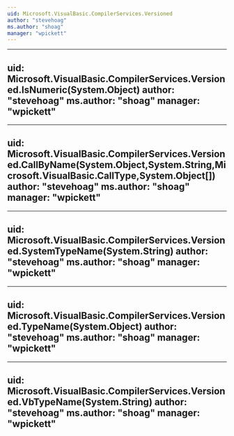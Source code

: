 ```yaml
---
uid: Microsoft.VisualBasic.CompilerServices.Versioned
author: "stevehoag"
ms.author: "shoag"
manager: "wpickett"
---
```


---
uid: Microsoft.VisualBasic.CompilerServices.Versioned.IsNumeric(System.Object)
author: "stevehoag"
ms.author: "shoag"
manager: "wpickett"
---

---
uid: Microsoft.VisualBasic.CompilerServices.Versioned.CallByName(System.Object,System.String,Microsoft.VisualBasic.CallType,System.Object[])
author: "stevehoag"
ms.author: "shoag"
manager: "wpickett"
---

---
uid: Microsoft.VisualBasic.CompilerServices.Versioned.SystemTypeName(System.String)
author: "stevehoag"
ms.author: "shoag"
manager: "wpickett"
---

---
uid: Microsoft.VisualBasic.CompilerServices.Versioned.TypeName(System.Object)
author: "stevehoag"
ms.author: "shoag"
manager: "wpickett"
---

---
uid: Microsoft.VisualBasic.CompilerServices.Versioned.VbTypeName(System.String)
author: "stevehoag"
ms.author: "shoag"
manager: "wpickett"
---
